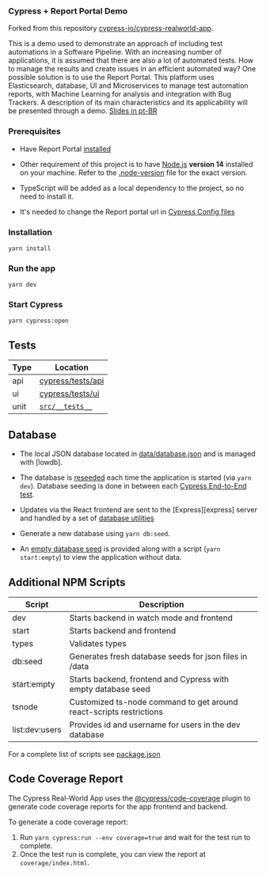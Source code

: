 ### Cypress + Report Portal Demo

Forked from this repository [cypress-io/cypress-realworld-app](https://github.com/cypress-io/cypress-realworld-app).

This is a demo used to demonstrate an approach of including test automations in a Software Pipeline. With an increasing number of applications, it is assumed that there are also a lot of automated tests. How to manage the results and create issues in an efficient automated way? One possible solution is to use the Report Portal. This platform uses Elasticsearch, database, UI and Microservices to manage test automation reports, with Machine Learning for analysis and integration with Bug Trackers. A description of its main characteristics and its applicability will be presented through a demo. [Slides in pt-BR](https://speakerdeck.com/_bandrade/incluindo-os-testes-automatizados-no-seu-pipeline-de-forma-eficaz-atraves-do-report-portal)

### Prerequisites

- Have Report Portal [installed](https://reportportal.io/installation)

- Other requirement of this project is to have [Node.js](https://nodejs.org/en/) **version 14** installed on your machine. Refer to the [.node-version](./.node-version) file for the exact version.

- TypeScript will be added as a local dependency to the project, so no need to install it.

- It's needed to change the Report portal url in [Cypress Config files](https://github.com/bandrade/report-portal-cloud-conference-day)


### Installation

```shell
yarn install
```

### Run the app

```shell
yarn dev
```

### Start Cypress

```shell
yarn cypress:open
```

## Tests

| Type | Location                                 |
| ---- | ---------------------------------------- |
| api  | [cypress/tests/api](./cypress/tests/api) |
| ui   | [cypress/tests/ui](./cypress/tests/ui)   |
| unit | [`src/__tests__`](./src/__tests__)       |

## Database

- The local JSON database located in [data/database.json](./data/database.json) and is managed with [lowdb].

- The database is [reseeded](./data/database-seed.json) each time the application is started (via `yarn dev`). Database seeding is done in between each [Cypress End-to-End test](./cypress/tests).

- Updates via the React frontend are sent to the [Express][express] server and handled by a set of [database utilities](backend/database.ts)

- Generate a new database using `yarn db:seed`.

- An [empty database seed](./data/empty-seed.json) is provided along with a script (`yarn start:empty`) to view the application without data.

## Additional NPM Scripts

| Script         | Description                                                                                                                                                                       |
| -------------- | --------------------------------------------------------------------------------------------------------------------------------------------------------------------------------- |
| dev            | Starts backend in watch mode and frontend                                                                                                                                         | |
| start          | Starts backend and frontend                                                                                                                                                       |
| types          | Validates types                                                                                                                                                                   |
| db:seed        | Generates fresh database seeds for json files in /data                                                                                                                            |
| start:empty    | Starts backend, frontend and Cypress with empty database seed                                                                                                                     |
| tsnode         | Customized ts-node command to get around react-scripts restrictions                                                                                                               |
| list:dev:users | Provides id and username for users in the dev database                                                                                                                            |

For a complete list of scripts see [package.json](./package.json)

## Code Coverage Report

The Cypress Real-World App uses the [@cypress/code-coverage](https://github.com/cypress-io/code-coverage) plugin to generate code coverage reports for the app frontend and backend.

To generate a code coverage report:

1. Run `yarn cypress:run --env coverage=true` and wait for the test run to complete.
2. Once the test run is complete, you can view the report at `coverage/index.html`.




